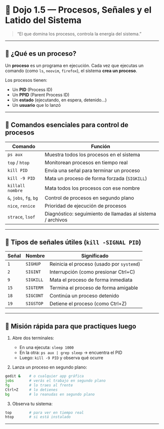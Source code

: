 # 🧭 Dojo 1.5 — Procesos, Señales y el Latido del Sistema

> “El que domina los procesos, controla la energía del sistema.”

---

## 🧠 ¿Qué es un proceso?

Un **proceso** es un programa en ejecución. Cada vez que ejecutas un comando (como `ls`, `neovim`, `firefox`), el sistema **crea un proceso**.

Los procesos tienen:

- Un **PID** (Process ID)
- Un **PPID** (Parent Process ID)
- Un **estado** (ejecutando, en espera, detenido...)
- Un **usuario** que lo lanzó

---

## 🔧 Comandos esenciales para control de procesos

| Comando                 | Función                                                    |
| ----------------------- | ---------------------------------------------------------- |
| `ps aux`                | Muestra todos los procesos en el sistema                   |
| `top` / `htop`          | Monitorean procesos en tiempo real                         |
| `kill PID`              | Envía una señal para terminar un proceso                   |
| `kill -9 PID`           | Mata un proceso de forma forzada (`SIGKILL`)               |
| `killall nombre`        | Mata todos los procesos con ese nombre                     |
| `&`, `jobs`, `fg`, `bg` | Control de procesos en segundo plano                       |
| `nice`, `renice`        | Prioridad de ejecución de procesos                         |
| `strace`, `lsof`        | Diagnóstico: seguimiento de llamadas al sistema / archivos |

---

## 📜 Tipos de señales útiles (`kill -SIGNAL PID`)

| Señal | Nombre    | Significado                               |
| ----- | --------- | ----------------------------------------- |
| `1`   | `SIGHUP`  | Reinicia el proceso (usado por `systemd`) |
| `2`   | `SIGINT`  | Interrupción (como presionar Ctrl+C)      |
| `9`   | `SIGKILL` | Mata el proceso de forma inmediata        |
| `15`  | `SIGTERM` | Termina el proceso de forma amigable      |
| `18`  | `SIGCONT` | Continúa un proceso detenido              |
| `19`  | `SIGSTOP` | Detiene el proceso (como Ctrl+Z)          |

---

## 🧪 Misión rápida para que practiques luego

1. Abre dos terminales:

   - En una ejecuta: `sleep 1000`
   - En la otra: `ps aux | grep sleep` → encuentra el PID
   - Luego: `kill -9 PID` y observa qué ocurre

2. Lanza un proceso en segundo plano:

```bash
gedit &    # o cualquier app gráfica
jobs       # verás el trabajo en segundo plano
fg         # lo traes al frente
Ctrl+Z     # lo detienes
bg         # lo reanudas en segundo plano
```

3. Observa tu sistema:

```bash
top        # para ver en tiempo real
htop       # si está instalado
```

---
